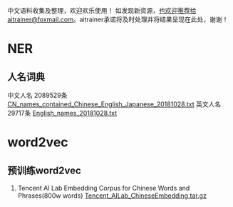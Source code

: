 中文语料收集及整理，欢迎欢乐使用！
如发现新资源，也欢迎推荐给aitrainer@foxmail.com。aitrainer承诺将及时处理并将结果呈现在此处，谢谢！


# NER
## 人名词典
中文人名 2089529条 [CN_names_contained_Chinese_English_Japanese_20181028.txt](https://github.com/aitrainer/cnCorpus/blob/master/ner/knowledge/)
英文人名 29717条 [English_names_20181028.txt](https://github.com/aitrainer/cnCorpus/blob/master/ner/knowledge/)


# word2vec

## 预训练word2vec
1. Tencent AI Lab Embedding Corpus for Chinese Words and Phrases(800w words) [Tencent_AILab_ChineseEmbedding.tar.gz](https://ai.tencent.com/ailab/nlp/embedding.html)

 
